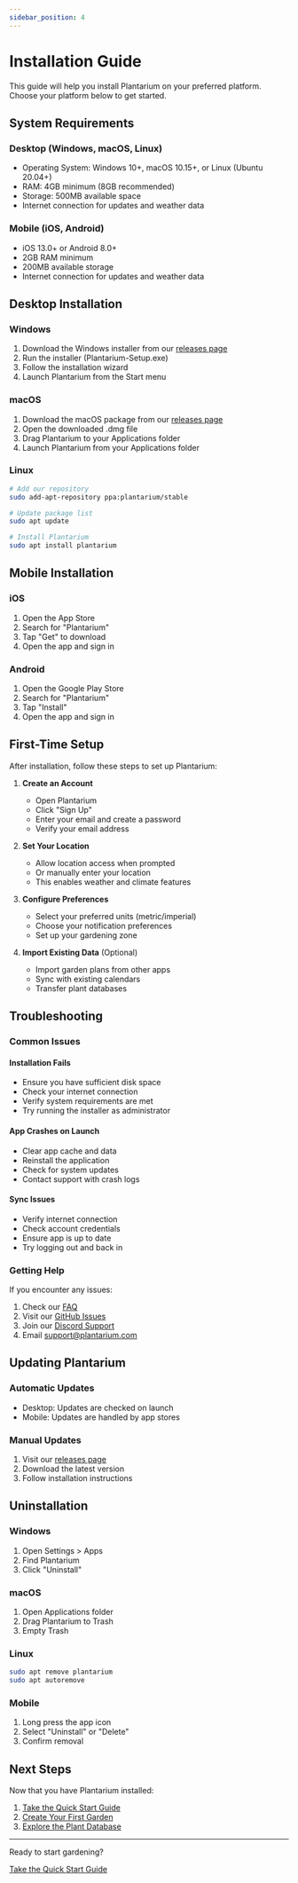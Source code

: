 ```yaml
---
sidebar_position: 4
---
```


# Installation Guide

This guide will help you install Plantarium on your preferred platform. Choose your platform below to get started.

## System Requirements

### Desktop (Windows, macOS, Linux)
- Operating System: Windows 10+, macOS 10.15+, or Linux (Ubuntu 20.04+)
- RAM: 4GB minimum (8GB recommended)
- Storage: 500MB available space
- Internet connection for updates and weather data

### Mobile (iOS, Android)
- iOS 13.0+ or Android 8.0+
- 2GB RAM minimum
- 200MB available storage
- Internet connection for updates and weather data

## Desktop Installation

### Windows
1. Download the Windows installer from our [releases page](https://github.com/plantarium/plantarium/releases)
2. Run the installer (Plantarium-Setup.exe)
3. Follow the installation wizard
4. Launch Plantarium from the Start menu

### macOS
1. Download the macOS package from our [releases page](https://github.com/plantarium/plantarium/releases)
2. Open the downloaded .dmg file
3. Drag Plantarium to your Applications folder
4. Launch Plantarium from your Applications folder

### Linux
```bash
# Add our repository
sudo add-apt-repository ppa:plantarium/stable

# Update package list
sudo apt update

# Install Plantarium
sudo apt install plantarium
```

## Mobile Installation

### iOS
1. Open the App Store
2. Search for "Plantarium"
3. Tap "Get" to download
4. Open the app and sign in

### Android
1. Open the Google Play Store
2. Search for "Plantarium"
3. Tap "Install"
4. Open the app and sign in

## First-Time Setup

After installation, follow these steps to set up Plantarium:

1. **Create an Account**
   - Open Plantarium
   - Click "Sign Up"
   - Enter your email and create a password
   - Verify your email address

2. **Set Your Location**
   - Allow location access when prompted
   - Or manually enter your location
   - This enables weather and climate features

3. **Configure Preferences**
   - Select your preferred units (metric/imperial)
   - Choose your notification preferences
   - Set up your gardening zone

4. **Import Existing Data** (Optional)
   - Import garden plans from other apps
   - Sync with existing calendars
   - Transfer plant databases

## Troubleshooting

### Common Issues

#### Installation Fails
- Ensure you have sufficient disk space
- Check your internet connection
- Verify system requirements are met
- Try running the installer as administrator

#### App Crashes on Launch
- Clear app cache and data
- Reinstall the application
- Check for system updates
- Contact support with crash logs

#### Sync Issues
- Verify internet connection
- Check account credentials
- Ensure app is up to date
- Try logging out and back in

### Getting Help

If you encounter any issues:

1. Check our [FAQ](../project-info/faq)
2. Visit our [GitHub Issues](https://github.com/plantarium/plantarium/issues)
3. Join our [Discord Support](https://discord.gg/plantarium)
4. Email support@plantarium.com

## Updating Plantarium

### Automatic Updates
- Desktop: Updates are checked on launch
- Mobile: Updates are handled by app stores

### Manual Updates
1. Visit our [releases page](https://github.com/plantarium/plantarium/releases)
2. Download the latest version
3. Follow installation instructions

## Uninstallation

### Windows
1. Open Settings > Apps
2. Find Plantarium
3. Click "Uninstall"

### macOS
1. Open Applications folder
2. Drag Plantarium to Trash
3. Empty Trash

### Linux
```bash
sudo apt remove plantarium
sudo apt autoremove
```

### Mobile
1. Long press the app icon
2. Select "Uninstall" or "Delete"
3. Confirm removal

## Next Steps

Now that you have Plantarium installed:

1. [Take the Quick Start Guide](./quickstart)
2. [Create Your First Garden](../core-features/garden-layout)
3. [Explore the Plant Database](../core-features/plant-database)

---

<div style={{textAlign: 'center', marginTop: '2rem'}}>
  <p>Ready to start gardening?</p>
  <a href="./quickstart" className="button button--primary button--lg">
    Take the Quick Start Guide
  </a>
</div> 